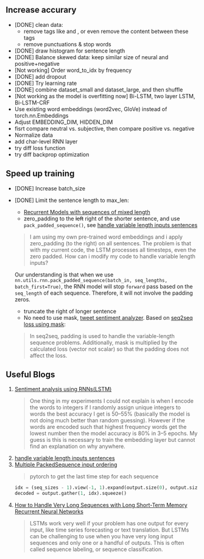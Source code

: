 

## Increase accurary
* [DONE] clean data: 
	* remove tags like <REF> and <TREF>, or even remove the content between these tags
	* remove punctuations & stop words
* [DONE] draw histogram for sentence length
* [DONE] Balance skewed data: keep similar size of neural and positive+negative
* [Not working] Order word_to_idx by frequency
* [DONE] add dropout
* [DONE] Try learning rate
* [DONE] combine dataset_small and dataset_large, and then shuffle
* [Not working as the model is overfitting now] Bi-LSTM, two layer LSTM, Bi-LSTM-CRF
* Use existing word embeddings (word2vec, GloVe) instead of torch.nn.Embeddings
* Adjust EMBEDDING_DIM, HIDDEN_DIM
* fisrt compare neutral vs. subjective, then compare positive vs. negative
* Normalize data
* add char-level RNN layer
* try diff loss function
* try diff backprop optimization

## Speed up training
* [DONE] Increase batch_size
* [DONE] Limit the sentence length to max_len:
	* [Recurrent Models with sequences of mixed length](https://github.com/fchollet/keras/issues/40)
	* zero_padding to the ~~left~~ right of the shorter sentence, and use `pack_padded_sequence()`, see [handle variable length inputs sentences](https://discuss.pytorch.org/t/how-to-handle-variable-length-inputs-sentences/5407)
	> I am using my own pre-trained word embeddings and i apply zero_padding (to the right) on all sentences. The problem is that with my current code, the LSTM processes all timesteps, even the zero padded. How can i modify my code to handle variable length inputs?

	Our understanding is that when we use 
	`nn.utils.rnn.pack_padded_sequence(batch_in, seq_lengths, batch_first=True)`, the RNN model will stop `forward` pass based on the `seq_length` of each sequence. Therefore, it will not involve the padding zeros.
	* truncate the right of longer sentence
	* No need to use mask, [tweet sentiment analyzer](http://deeplearning.net/tutorial/code/lstm.py). Based on [seq2seq loss using mask](https://discuss.pytorch.org/t/how-can-i-compute-seq2seq-loss-using-mask/861):
	> In seq2seq, padding is used to handle the variable-length sequence problems. Additionally, mask is multiplied by the calculated loss (vector not scalar) so that the padding does not affect the loss.


## Useful Blogs
1. [Sentiment analysis using RNNs(LSTM)](https://towardsdatascience.com/sentiment-analysis-using-rnns-lstm-60871fa6aeba)
	> One thing in my experiments I could not explain is when I encode the words to integers if I randomly assign unique integers to words the best accuracy I get is 50–55% (basically the model is not doing much better than random guessing). However if the words are encoded such that highest frequency words get the lowest number then the model accuracy is 80% in 3–5 epochs. My guess is this is necessary to train the embedding layer but cannot find an explanation on why anywhere.
2. [handle variable length inputs sentences](https://discuss.pytorch.org/t/how-to-handle-variable-length-inputs-sentences/5407)
3. [Multiple PackedSequence input ordering](https://discuss.pytorch.org/t/solved-multiple-packedsequence-input-ordering/2106)
	> pytorch to get the last time step for each sequence
	```python
    idx = (seq_sizes - 1).view(-1, 1).expand(output.size(0), output.size(2)).unsqueeze(1)
    decoded = output.gather(1, idx).squeeze()
	```
4. [How to Handle Very Long Sequences with Long Short-Term Memory Recurrent Neural Networks](https://machinelearningmastery.com/handle-long-sequences-long-short-term-memory-recurrent-neural-networks/)
	> LSTMs work very well if your problem has one output for every input, like time series forecasting or text translation. But LSTMs can be challenging to use when you have very long input sequences and only one or a handful of outputs. 
	> This is often called sequence labeling, or sequence classification.
